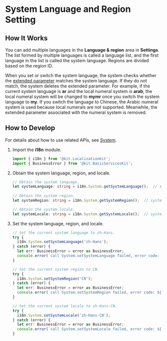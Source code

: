 # System Language and Region Setting


## How It Works

You can add multiple languages in the **Language & region** area in **Settings**. The list formed by multiple languages is called a language list, and the first language in the list is called the system language. Regions are divided based on the region ID.

When you set or switch the system language, the system checks whether the [extended parameter](i18n-locale-culture.md) matches the system language. If they do not match, the system deletes the extended parameter. For example, if the current system language is **ar** and the local numeral system is **arab**, the local numeral system will be changed to **mymr** once you switch the system language to **my**. If you switch the language to Chinese, the Arabic numeral system is used because local numerals are not supported. Meanwhile, the extended parameter associated with the numeral system is removed.


## How to Develop

For details about how to use related APIs, see [System](../reference/apis-localization-kit/js-apis-i18n.md#system9).

1. Import the **i18n** module.
   ```ts
   import { i18n } from '@kit.LocalizationKit';
   import { BusinessError } from '@kit.BasicServicesKit';
   ```

2. Obtain the system language, region, and locale.
   ```ts
   // Obtain the system language.
   let systemLanguage: string = i18n.System.getSystemLanguage();  // systemLanguage indicates the current system language.
 
   // Obtain the system region.
   let systemRegion: string = i18n.System.getSystemRegion();  // systemRegion indicates the current system region.
   
   // Obtain the system locale.
   let systemLocale: string = i18n.System.getSystemLocale();  // systemLocale is the current system locale.
   ```
<!--Del-->
3. Set the system language, region, and locale.
   ```ts
   // Set the current system language to zh-Hans.
   try {
     i18n.System.setSystemLanguage('zh-Hans');
   } catch (error) {
     let err: BusinessError = error as BusinessError;
     console.error(`call System.setSystemLanguage failed, error code: ${err.code}, message: ${err.message}.`);
   }

   // Set the current system region to CN.
   try {
     i18n.System.setSystemRegion('CN');
   } catch (error) {
     let err: BusinessError = error as BusinessError;
     console.error(`call System.setSystemRegion failed, error code: ${err.code}, message: ${err.message}.`);
   }

   // Set the current system locale to zh-Hans-CN.
   try {
     i18n.System.setSystemLocale('zh-Hans-CN');
   } catch (error) {
     let err: BusinessError = error as BusinessError;
     console.error(`call System.setSystemLocale failed, error code: ${err.code}, message: ${err.message}.`);
   }
   ```
<!--DelEnd-->
